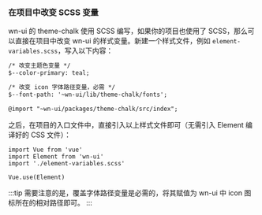 
### 在项目中改变 SCSS 变量
wn-ui 的 theme-chalk 使用 SCSS 编写，如果你的项目也使用了 SCSS，那么可以直接在项目中改变 wn-ui 的样式变量。新建一个样式文件，例如 `element-variables.scss`，写入以下内容：
```html
/* 改变主题色变量 */
$--color-primary: teal;

/* 改变 icon 字体路径变量，必需 */
$--font-path: '~wn-ui/lib/theme-chalk/fonts';

@import "~wn-ui/packages/theme-chalk/src/index";
```

之后，在项目的入口文件中，直接引入以上样式文件即可（无需引入 Element 编译好的 CSS 文件）：
```JS
import Vue from 'vue'
import Element from 'wn-ui'
import './element-variables.scss'

Vue.use(Element)
```

:::tip
需要注意的是，覆盖字体路径变量是必需的，将其赋值为 wn-ui 中 icon 图标所在的相对路径即可。
:::
